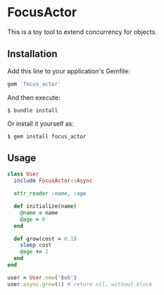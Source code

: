 # FocusActor

This is a toy tool to extend concurrency for objects.

## Installation

Add this line to your application's Gemfile:

```ruby
gem 'focus_actor'
```

And then execute:

    $ bundle install

Or install it yourself as:

    $ gem install focus_actor

## Usage

```ruby
class User
  include FocusActor::Async

  attr_reader :name, :age

  def initialize(name)
    @name = name
    @age = 0
  end

  def grow(cost = 0.1)
    sleep cost
    @age += 1
  end
end

user = User.new('Bob')
user.async.grow(1) # return nil, without block

```
